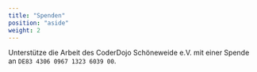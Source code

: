 ```yaml
---
title: "Spenden"
position: "aside"
weight: 2
---
```


Unterstütze die Arbeit des CoderDojo Schöneweide e.V. mit einer Spende an `DE83 4306 0967 1323 6039 00`.